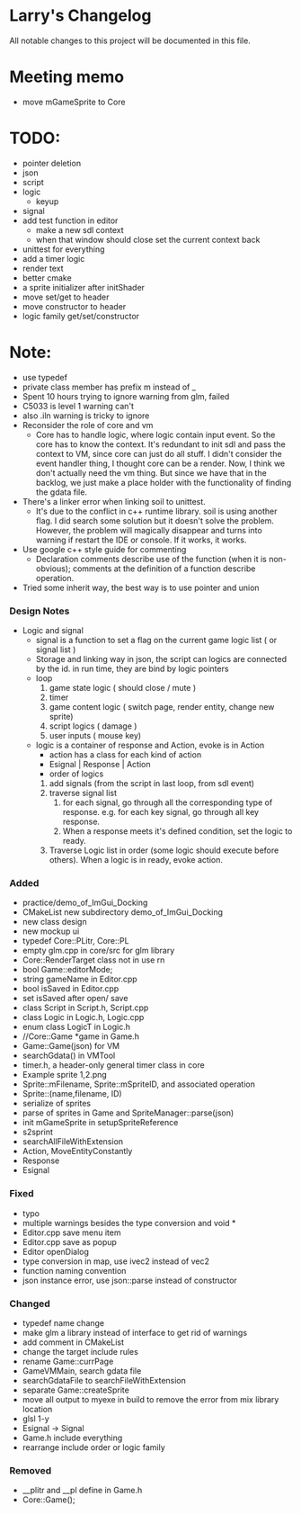 # Larry's Changelog
All notable changes to this project will be documented in this file.
# Meeting memo
- move mGameSprite to Core
# TODO:
- pointer deletion
- json
- script
- logic
  - keyup
- signal
- add test function in editor
  - make a new sdl context
  - when that window should close set the current context back
- unittest for everything
- add a timer logic 
- render text
- better cmake
- a sprite initializer after initShader
- move set/get to header
- move constructor to header
- logic family get/set/constructor

# Note:
- use typedef
- private class member has prefix m instead of _
- Spent 10 hours trying to ignore warning from glm, failed
- C5033 is level 1 warning can't 
- also .iln warning is tricky to ignore
- Reconsider the role of core and vm
  - Core has to handle logic, where logic contain input event. So the core has to know the context. It's redundant to init sdl and pass the context to VM, since core can just do all stuff. I didn't consider the event handler thing, I thought core can be a render. Now, I think we don't actually need the vm thing. But since we have that in the backlog, we just make a place holder with the functionality of finding the gdata file.
- There's a linker error when linking soil to unittest.
  - It's due to the conflict in c++ runtime library. soil is using another flag. I did search some solution but it doesn't solve the problem. However, the problem will magically disappear and turns into warning if restart the IDE or console. If it works, it works. 
- Use google c++ style guide for commenting
  - Declaration comments describe use of the function (when it is non-obvious); comments at the definition of a function describe operation.
- Tried some inherit way, the best way is to use pointer and union



### Design Notes
- Logic and signal
  - signal is a function to set a flag on the current game logic list ( or signal list )
  - Storage and linking way in json, the script can logics are connected by the id. in run time, they are bind by logic pointers
  - loop
    1. game state logic ( should close / mute ) 
    2. timer
    3. game content logic ( switch page, render entity, change new sprite)
    4. script logics ( damage )
    5. user inputs ( mouse key)
  - logic is a container of response and Action, evoke is in Action
    - action has a class for each kind of action
    - Esignal | Response | Action
    - order of logics
    1. add signals (from the script in last loop, from sdl event)
    2. traverse signal list
       1. for each signal, go through all the corresponding type of response. e.g. for each key signal, go through all key response.
       2. When a response meets it's defined condition, set the logic to ready.
    3. Traverse Logic list in order (some logic should execute before others). When a logic is in ready, evoke action.
    
  

### Added
- practice/demo_of_ImGui_Docking
- CMakeList new subdirectory demo_of_ImGui_Docking
- new class design
- new mockup ui
- typedef Core::PLitr, Core::PL
- empty glm.cpp in core/src for glm library
- Core::RenderTarget class not in use rn
- bool Game::editorMode;
- string gameName in Editor.cpp 
- bool isSaved in Editor.cpp
- set isSaved after open/ save
- class Script in Script.h, Script.cpp
- class Logic in Logic.h, Logic.cpp
- enum class LogicT in Logic.h 
- //Core::Game *game in Game.h
- Game::Game(json) for VM
- searchGdata() in VMTool
- timer.h, a header-only general timer class in core
- Example sprite 1,2.png
- Sprite::mFilename, Sprite::mSpriteID, and associated operation 
- Sprite::(name,filename, ID)
- serialize of sprites
- parse of sprites in Game and SpriteManager::parse(json)
- init mGameSprite in setupSpriteReference
- s2sprint
- searchAllFileWithExtension
- Action, MoveEntityConstantly
- Response
- Esignal
### Fixed
- typo
- multiple warnings besides the type conversion and void *
- Editor.cpp save menu item
- Editor.cpp save as popup
- Editor openDialog
- type conversion in map, use ivec2 instead of vec2
- function naming convention 
- json instance error, use json::parse instead of constructor
### Changed
- typedef name change
- make glm a library instead of interface to get rid of warnings
- add comment in CMakeList
- change the target include rules
- rename Game::currPage
- GameVMMain, search gdata file
- searchGdataFile to searchFileWithExtension
- separate Game::createSprite
- move all output to myexe in build to remove the error from mix library location
- glsl 1-y
- Esignal -> Signal
- Game.h include everything
- rearrange include order or logic family


### Removed
- __plitr and __pl define in Game.h
- Core::Game();


